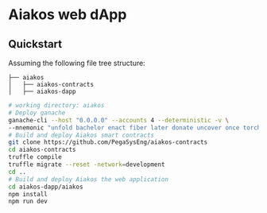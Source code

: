 # Aiakos web dApp

## Quickstart

Assuming the following file tree structure:

```
├── aiakos
│   ├── aiakos-contracts
│   ├── aiakos-dapp
```

```bash
# working directory: aiakos
# Deploy ganache
ganache-cli --host "0.0.0.0" --accounts 4 --deterministic -v \
--mnemonic "unfold bachelor enact fiber later donate uncover once torch figure engine keep"
# Build and deploy Aiakos smart contracts
git clone https://github.com/PegaSysEng/aiakos-contracts
cd aiakos-contracts
truffle compile
truffle migrate --reset -network=development
cd ..
# Build and deploy Aiakos the web application
cd aiakos-dapp/aiakos
npm install
npm run dev


```

